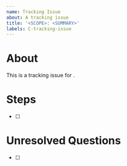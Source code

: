 ```yaml
---
name: Tracking Issue
about: A tracking issue
title: '<SCOPE>: <SUMMARY>'
labels: C-tracking-issue
---
```


# About <!-- MANDATORY SECTION -->

This is a tracking issue for <!-- ADD DESCRIPTION HERE -->.

# Steps <!-- MANDATORY SECTION -->

- [ ] <!-- ADD IMPLEMENTATION STEP HERE -->

# Unresolved Questions <!-- OPTIONAL SECTION -->

- [ ] <!-- ADD UNRESOLVED QUESTION HERE -->
